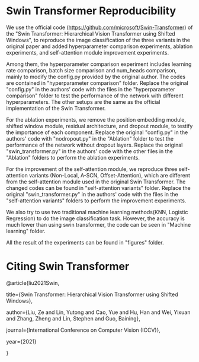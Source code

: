 # Swin Transformer Reproducibility

We use the official code (https://github.com/microsoft/Swin-Transformer) of the "Swin Transformer: Hierarchical Vision Transformer using Shifted Windows", to reproduce the image classification of the three variants in the original paper and added hyperparameter comparison experiments, ablation experiments, and self-attention module improvement experiments.

Among them, the hyperparameter comparison experiment includes learning rate comparison, batch size comparison and num_heads comparison, mainly to modify the config.py provided by the original author. The codes are contained in "hyperparameter comparison" folder. Replace the original "config.py" in the authors' code with the files in the "hyperparameter comparison" folder to test the performance of the network with different hyperparameters. The other setups are the same as the official implementation of the Swin Transformer. 

For the ablation experiments, we remove the position embedding module, shifted window module, residual architecture, and dropout module, to testify the importance of each component. 
Replace the original "config.py" in the authors' code with "nodropout.py" in the "Ablation" folder to test the performance of the network without dropout layers. 
Replace the original "swin_transformer.py" in the authors' code with the other files in the "Ablation" folders to perform the ablation experiments.

For the improvement of the self-attention module, we reproduce three self-attention variants (Non-Local, A-SCN, Offset-Attention), which are different from the self-attention module used in the original Swin Transformer. The changed codes can be found in "self-attention variants" folder. Replace the original "swin_transformer.py" in the authors' code with the files in the "self-attention variants" folders to perform the improvement experiments.

We also try to use two traditional machine learning methods(KNN, Logistic Regression) to do the image classification task. However, the accuracy is much lower than using swin transformer, the code can be seen in "Machine learning" folder.

All the result of the experiments can be found in "figures" folder.


# Citing Swin Transformer

@article{liu2021Swin,

  title={Swin Transformer: Hierarchical Vision Transformer using Shifted Windows},
  
  author={Liu, Ze and Lin, Yutong and Cao, Yue and Hu, Han and Wei, Yixuan and Zhang, Zheng and Lin, Stephen and Guo, Baining},
  
  journal={International Conference on Computer Vision (ICCV)},
  
  year={2021}
  
}
